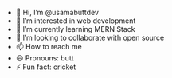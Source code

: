 - 👋 Hi, I’m @usamabuttdev
- 👀 I’m interested in web development
- 🌱 I’m currently learning MERN Stack
- 💞️ I’m looking to collaborate with open source
- 📫 How to reach me 
- 😄 Pronouns: butt
- ⚡ Fun fact: cricket

<!---
usamabuttdev/usamabuttdev is a ✨ special ✨ repository because its `README.md` (this file) appears on your GitHub profile.
You can click the Preview link to take a look at your changes.
--->
